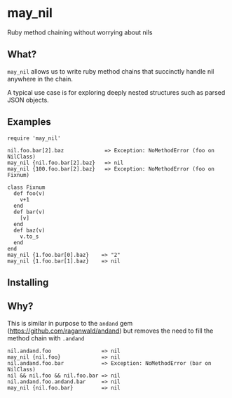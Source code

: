 # may_nil
Ruby method chaining without worrying about nils

## What?

`may_nil` allows us to write ruby method chains that succinctly handle nil anywhere in the chain.

A typical use case is for exploring deeply nested structures such as parsed JSON objects.

## Examples

    require 'may_nil'

    nil.foo.bar[2].baz             => Exception: NoMethodError (foo on NilClass)
    may_nil {nil.foo.bar[2].baz}   => nil
    may_nil {100.foo.bar[2].baz}   => Exception: NoMethodError (foo on Fixnum)

    class Fixnum
      def foo(v) 
        v+1
      end
      def bar(v)
        [v]
      end
      def baz(v)
        v.to_s
      end
    end
    may_nil {1.foo.bar[0].baz}    => "2"
    may_nil {1.foo.bar[1].baz}    => nil
    

## Installing

  
    
## Why?

This is similar in purpose to the `andand` gem (https://github.com/raganwald/andand) but removes the need
to fill the method chain with `.andand`

    nil.andand.foo                => nil
    may_nil {nil.foo}             => nil
    nil.andand.foo.bar            => Exception: NoMethodError (bar on NilClass)
    nil && nil.foo && nil.foo.bar => nil
    nil.andand.foo.andand.bar     => nil
    may_nil {nil.foo.bar}         => nil
   
   
